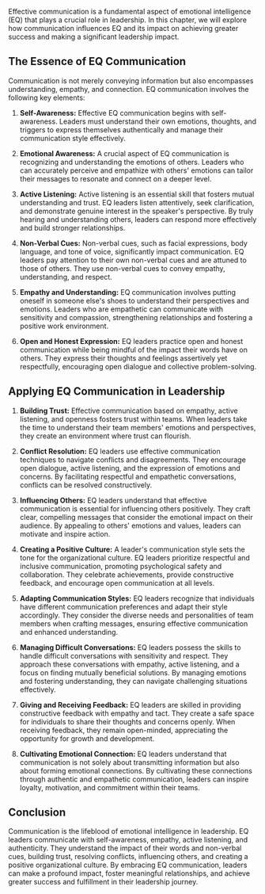 
Effective communication is a fundamental aspect of emotional intelligence (EQ) that plays a crucial role in leadership. In this chapter, we will explore how communication influences EQ and its impact on achieving greater success and making a significant leadership impact.

**The Essence of EQ Communication**
-----------------------------------

Communication is not merely conveying information but also encompasses understanding, empathy, and connection. EQ communication involves the following key elements:

1. **Self-Awareness:** Effective EQ communication begins with self-awareness. Leaders must understand their own emotions, thoughts, and triggers to express themselves authentically and manage their communication style effectively.

2. **Emotional Awareness:** A crucial aspect of EQ communication is recognizing and understanding the emotions of others. Leaders who can accurately perceive and empathize with others' emotions can tailor their messages to resonate and connect on a deeper level.

3. **Active Listening:** Active listening is an essential skill that fosters mutual understanding and trust. EQ leaders listen attentively, seek clarification, and demonstrate genuine interest in the speaker's perspective. By truly hearing and understanding others, leaders can respond more effectively and build stronger relationships.

4. **Non-Verbal Cues:** Non-verbal cues, such as facial expressions, body language, and tone of voice, significantly impact communication. EQ leaders pay attention to their own non-verbal cues and are attuned to those of others. They use non-verbal cues to convey empathy, understanding, and respect.

5. **Empathy and Understanding:** EQ communication involves putting oneself in someone else's shoes to understand their perspectives and emotions. Leaders who are empathetic can communicate with sensitivity and compassion, strengthening relationships and fostering a positive work environment.

6. **Open and Honest Expression:** EQ leaders practice open and honest communication while being mindful of the impact their words have on others. They express their thoughts and feelings assertively yet respectfully, encouraging open dialogue and collective problem-solving.

**Applying EQ Communication in Leadership**
-------------------------------------------

1. **Building Trust:** Effective communication based on empathy, active listening, and openness fosters trust within teams. When leaders take the time to understand their team members' emotions and perspectives, they create an environment where trust can flourish.

2. **Conflict Resolution:** EQ leaders use effective communication techniques to navigate conflicts and disagreements. They encourage open dialogue, active listening, and the expression of emotions and concerns. By facilitating respectful and empathetic conversations, conflicts can be resolved constructively.

3. **Influencing Others:** EQ leaders understand that effective communication is essential for influencing others positively. They craft clear, compelling messages that consider the emotional impact on their audience. By appealing to others' emotions and values, leaders can motivate and inspire action.

4. **Creating a Positive Culture:** A leader's communication style sets the tone for the organizational culture. EQ leaders prioritize respectful and inclusive communication, promoting psychological safety and collaboration. They celebrate achievements, provide constructive feedback, and encourage open communication at all levels.

5. **Adapting Communication Styles:** EQ leaders recognize that individuals have different communication preferences and adapt their style accordingly. They consider the diverse needs and personalities of team members when crafting messages, ensuring effective communication and enhanced understanding.

6. **Managing Difficult Conversations:** EQ leaders possess the skills to handle difficult conversations with sensitivity and respect. They approach these conversations with empathy, active listening, and a focus on finding mutually beneficial solutions. By managing emotions and fostering understanding, they can navigate challenging situations effectively.

7. **Giving and Receiving Feedback:** EQ leaders are skilled in providing constructive feedback with empathy and tact. They create a safe space for individuals to share their thoughts and concerns openly. When receiving feedback, they remain open-minded, appreciating the opportunity for growth and development.

8. **Cultivating Emotional Connection:** EQ leaders understand that communication is not solely about transmitting information but also about forming emotional connections. By cultivating these connections through authentic and empathetic communication, leaders can inspire loyalty, motivation, and commitment within their teams.

**Conclusion**
--------------

Communication is the lifeblood of emotional intelligence in leadership. EQ leaders communicate with self-awareness, empathy, active listening, and authenticity. They understand the impact of their words and non-verbal cues, building trust, resolving conflicts, influencing others, and creating a positive organizational culture. By embracing EQ communication, leaders can make a profound impact, foster meaningful relationships, and achieve greater success and fulfillment in their leadership journey.

